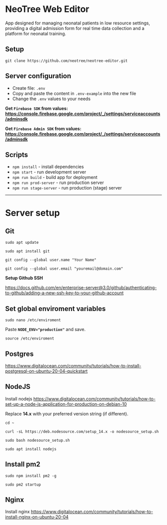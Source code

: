 # NeoTree Web Editor

App designed for managing neonatal patients in low resource settings, providing a digital admission form for real time data collection and a platform for neonatal training.

## Setup

`git clone https://github.com/neotree/neotree-editor.git`

## Server configuration

- Create file: `.env`
- Copy and paste the content in `.env-example` into the new file 
- Change the `.env` values to your needs

**Get `Firebase SDK` from values: https://console.firebase.google.com/project/_/settings/serviceaccounts/adminsdk**

**Get `Firebase Admin SDK` from values: https://console.firebase.google.com/project/_/settings/serviceaccounts/adminsdk**

## Scripts

* `npm install` - install dependencies
* `npm start` - run development server
* `npm run build` - build app for deployment
* `npm run prod-server` - run production server
* `npm run stage-server` - run production (stage) server

***

# Server setup

## Git
`sudo apt update`

`sudo apt install git`

`git config --global user.name "Your Name"`

`git config --global user.email "youremail@domain.com"`

**Setup Github SSH**

https://docs.github.com/en/enterprise-server@3.0/github/authenticating-to-github/adding-a-new-ssh-key-to-your-github-account

## Set global enviroment variables
`sudo nano /etc/enviroment`

Paste **`NODE_ENV="production"`** and save.
 
`source /etc/enviroment`

## Postgres
https://www.digitalocean.com/community/tutorials/how-to-install-postgresql-on-ubuntu-20-04-quickstart

## NodeJS
Install nodejs https://www.digitalocean.com/community/tutorials/how-to-set-up-a-node-js-application-for-production-on-debian-10
 
Replace **14.x** with your preferred version string (if different).

`cd ~`

`curl -sL https://deb.nodesource.com/setup_14.x -o nodesource_setup.sh`

`sudo bash nodesource_setup.sh`

`sudo apt install nodejs`
 
## Install pm2
`sudo npm install pm2 -g`

`sudo pm2 startup`

## Nginx
Install nginx https://www.digitalocean.com/community/tutorials/how-to-install-nginx-on-ubuntu-20-04
